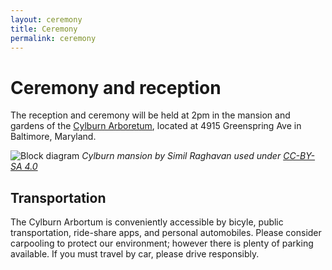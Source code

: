```yaml
---
layout: ceremony
title: Ceremony
permalink: ceremony
---
```


# Ceremony and reception

The reception and ceremony will be held at 2pm in the mansion and gardens of the [Cylburn Arboretum](https://bcrp.baltimorecity.gov/Cylburn), located at 4915 Greenspring Ave in Baltimore, Maryland.

![Block diagram](https://upload.wikimedia.org/wikipedia/commons/thumb/1/13/Cylburn_Mansion_Front.JPG/1920px-Cylburn_Mansion_Front.JPG)
*Cylburn mansion by Simil Raghavan used under [CC-BY-SA 4.0](https://creativecommons.org/licenses/by-sa/4.0/)*



## Transportation
The Cylburn Arbortum is conveniently accessible by bicyle, public transportation, ride-share apps, and personal automobiles. Please consider carpooling to protect our environment; however there is plenty of parking available. If you must travel by car, please drive responsibly.
